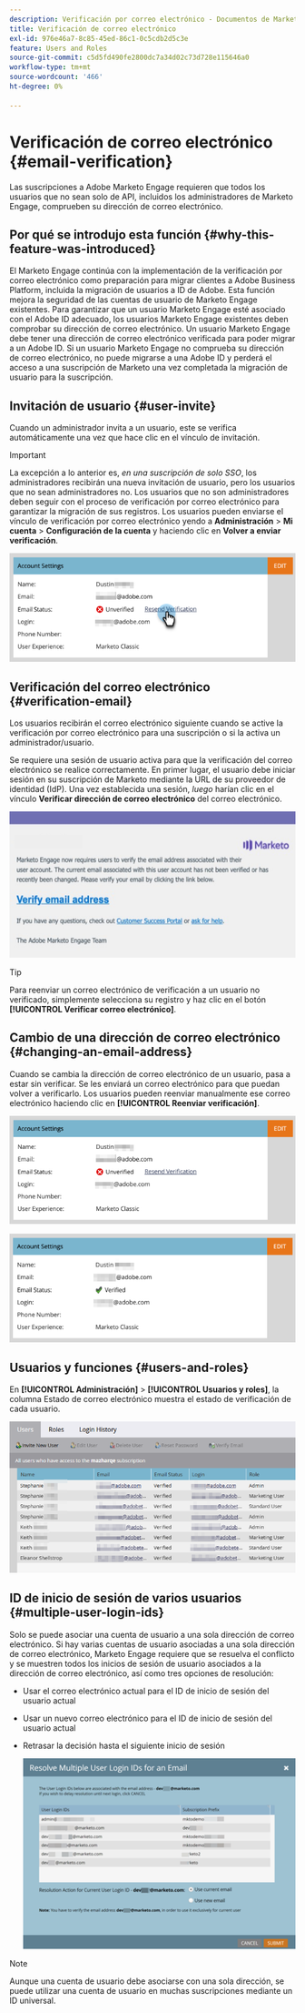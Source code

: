 ```yaml
---
description: Verificación por correo electrónico - Documentos de Marketo - Documentación del producto
title: Verificación de correo electrónico
exl-id: 976e46a7-8c85-45ed-86c1-0c5cdb2d5c3e
feature: Users and Roles
source-git-commit: c5d5fd490fe2800dc7a34d02c73d728e115646a0
workflow-type: tm+mt
source-wordcount: '466'
ht-degree: 0%

---
```


# Verificación de correo electrónico {#email-verification}

Las suscripciones a Adobe Marketo Engage requieren que todos los usuarios que no sean solo de API, incluidos los administradores de Marketo Engage, comprueben su dirección de correo electrónico.

## Por qué se introdujo esta función {#why-this-feature-was-introduced}

El Marketo Engage continúa con la implementación de la verificación por correo electrónico como preparación para migrar clientes a Adobe Business Platform, incluida la migración de usuarios a ID de Adobe. Esta función mejora la seguridad de las cuentas de usuario de Marketo Engage existentes. Para garantizar que un usuario Marketo Engage esté asociado con el Adobe ID adecuado, los usuarios Marketo Engage existentes deben comprobar su dirección de correo electrónico. Un usuario Marketo Engage debe tener una dirección de correo electrónico verificada para poder migrar a un Adobe ID. Si un usuario Marketo Engage no comprueba su dirección de correo electrónico, no puede migrarse a una Adobe ID y perderá el acceso a una suscripción de Marketo una vez completada la migración de usuario para la suscripción.

## Invitación de usuario {#user-invite}

Cuando un administrador invita a un usuario, este se verifica automáticamente una vez que hace clic en el vínculo de invitación.

>[!IMPORTANT]
>
>La excepción a lo anterior es, _en una suscripción de solo SSO_, los administradores recibirán una nueva invitación de usuario, pero los usuarios que no sean administradores no. Los usuarios que no son administradores deben seguir con el proceso de verificación por correo electrónico para garantizar la migración de sus registros. Los usuarios pueden enviarse el vínculo de verificación por correo electrónico yendo a **Administración** > **Mi cuenta** > **Configuración de la cuenta** y haciendo clic en **Volver a enviar verificación**.

![](assets/email-verification-1.png)

## Verificación del correo electrónico {#verification-email}

Los usuarios recibirán el correo electrónico siguiente cuando se active la verificación por correo electrónico para una suscripción o si la activa un administrador/usuario.

Se requiere una sesión de usuario activa para que la verificación del correo electrónico se realice correctamente. En primer lugar, el usuario debe iniciar sesión en su suscripción de Marketo mediante la URL de su proveedor de identidad (IdP). Una vez establecida una sesión, _luego_ harían clic en el vínculo **Verificar dirección de correo electrónico** del correo electrónico.

![](assets/email-verification-2.png)

>[!TIP]
>
>Para reenviar un correo electrónico de verificación a un usuario no verificado, simplemente selecciona su registro y haz clic en el botón **[!UICONTROL Verificar correo electrónico]**.

## Cambio de una dirección de correo electrónico {#changing-an-email-address}

Cuando se cambia la dirección de correo electrónico de un usuario, pasa a estar sin verificar. Se les enviará un correo electrónico para que puedan volver a verificarlo. Los usuarios pueden reenviar manualmente ese correo electrónico haciendo clic en **[!UICONTROL Reenviar verificación]**.

![](assets/email-verification-3.png)

![](assets/email-verification-4.png)

## Usuarios y funciones {#users-and-roles}

En **[!UICONTROL Administración]** > **[!UICONTROL Usuarios y roles]**, la columna Estado de correo electrónico muestra el estado de verificación de cada usuario.

![](assets/email-verification-5.png)

## ID de inicio de sesión de varios usuarios {#multiple-user-login-ids}

Solo se puede asociar una cuenta de usuario a una sola dirección de correo electrónico. Si hay varias cuentas de usuario asociadas a una sola dirección de correo electrónico, Marketo Engage requiere que se resuelva el conflicto y se muestren todos los inicios de sesión de usuario asociados a la dirección de correo electrónico, así como tres opciones de resolución:

* Usar el correo electrónico actual para el ID de inicio de sesión del usuario actual
* Usar un nuevo correo electrónico para el ID de inicio de sesión del usuario actual
* Retrasar la decisión hasta el siguiente inicio de sesión

  ![](assets/email-verification-6.png)

>[!NOTE]
>
>Aunque una cuenta de usuario debe asociarse con una sola dirección, se puede utilizar una cuenta de usuario en muchas suscripciones mediante un ID universal.
